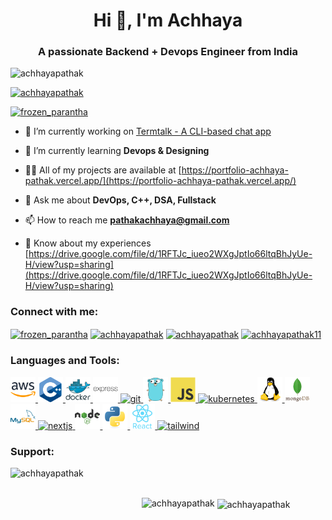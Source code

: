 <h1 align="center">Hi 👋, I'm Achhaya</h1>
<h3 align="center">A passionate Backend + Devops Engineer from India</h3>

<p align="left"> <img src="https://komarev.com/ghpvc/?username=achhayapathak&label=Profile%20views&color=0e75b6&style=plastic" alt="achhayapathak" /> </p>

<p align="left"> <a href="https://github.com/ryo-ma/github-profile-trophy"><img src="https://github-profile-trophy.vercel.app/?username=achhayapathak" alt="achhayapathak" /></a> </p>

<p align="left"> <a href="https://twitter.com/frozen_parantha" target="blank"><img src="https://img.shields.io/twitter/follow/frozen_parantha?logo=twitter&style=for-the-badge" alt="frozen_parantha" /></a> </p>

- 🔭 I’m currently working on [Termtalk - A CLI-based chat app](https://github.com/achhayapathak/termtalk)

- 🌱 I’m currently learning **Devops & Designing**

- 👨‍💻 All of my projects are available at [https://portfolio-achhaya-pathak.vercel.app/](https://portfolio-achhaya-pathak.vercel.app/)

- 💬 Ask me about **DevOps, C++, DSA, Fullstack**

- 📫 How to reach me **pathakachhaya@gmail.com**

- 📄 Know about my experiences [https://drive.google.com/file/d/1RFTJc_iueo2WXgJptIo66ltqBhJyUe-H/view?usp=sharing](https://drive.google.com/file/d/1RFTJc_iueo2WXgJptIo66ltqBhJyUe-H/view?usp=sharing)

<h3 align="left">Connect with me:</h3>
<p align="left">
<a href="https://twitter.com/frozen_parantha" target="_blank"><img align="center" src="https://raw.githubusercontent.com/rahuldkjain/github-profile-readme-generator/master/src/images/icons/Social/twitter.svg" alt="frozen_parantha" height="30" width="40" /></a>
<a href="https://linkedin.com/in/achhayapathak" target="_blank"><img align="center" src="https://raw.githubusercontent.com/rahuldkjain/github-profile-readme-generator/master/src/images/icons/Social/linked-in-alt.svg" alt="achhayapathak" height="30" width="40" /></a>
<a href="https://www.leetcode.com/achhayapathak" target="_blank"><img align="center" src="https://raw.githubusercontent.com/rahuldkjain/github-profile-readme-generator/master/src/images/icons/Social/leet-code.svg" alt="achhayapathak" height="30" width="40" /></a>
<a href="https://auth.geeksforgeeks.org/user/achhayapathak11" target="_blank"><img align="center" src="https://raw.githubusercontent.com/rahuldkjain/github-profile-readme-generator/master/src/images/icons/Social/geeks-for-geeks.svg" alt="achhayapathak11" height="30" width="40" /></a>
</p>

<h3 align="left">Languages and Tools:</h3>
<p align="left"> <a href="https://aws.amazon.com" target="_blank" rel="noreferrer"> <img src="https://raw.githubusercontent.com/devicons/devicon/master/icons/amazonwebservices/amazonwebservices-original-wordmark.svg" alt="aws" width="40" height="40"/> </a> <a href="https://www.w3schools.com/cpp/" target="_blank" rel="noreferrer"> <img src="https://raw.githubusercontent.com/devicons/devicon/master/icons/cplusplus/cplusplus-original.svg" alt="cplusplus" width="40" height="40"/> </a> <a href="https://www.docker.com/" target="_blank" rel="noreferrer"> <img src="https://raw.githubusercontent.com/devicons/devicon/master/icons/docker/docker-original-wordmark.svg" alt="docker" width="40" height="40"/> </a> <a href="https://expressjs.com" target="_blank" rel="noreferrer"> <img src="https://raw.githubusercontent.com/devicons/devicon/master/icons/express/express-original-wordmark.svg" alt="express" width="40" height="40"/> </a> <a href="https://git-scm.com/" target="_blank" rel="noreferrer"> <img src="https://www.vectorlogo.zone/logos/git-scm/git-scm-icon.svg" alt="git" width="40" height="40"/> </a> <a href="https://golang.org" target="_blank" rel="noreferrer"> <img src="https://raw.githubusercontent.com/devicons/devicon/master/icons/go/go-original.svg" alt="go" width="40" height="40"/> </a> <a href="https://developer.mozilla.org/en-US/docs/Web/JavaScript" target="_blank" rel="noreferrer"> <img src="https://raw.githubusercontent.com/devicons/devicon/master/icons/javascript/javascript-original.svg" alt="javascript" width="40" height="40"/> </a> <a href="https://kubernetes.io" target="_blank" rel="noreferrer"> <img src="https://www.vectorlogo.zone/logos/kubernetes/kubernetes-icon.svg" alt="kubernetes" width="40" height="40"/> </a> <a href="https://www.linux.org/" target="_blank" rel="noreferrer"> <img src="https://raw.githubusercontent.com/devicons/devicon/master/icons/linux/linux-original.svg" alt="linux" width="40" height="40"/> </a> <a href="https://www.mongodb.com/" target="_blank" rel="noreferrer"> <img src="https://raw.githubusercontent.com/devicons/devicon/master/icons/mongodb/mongodb-original-wordmark.svg" alt="mongodb" width="40" height="40"/> </a> <a href="https://www.mysql.com/" target="_blank" rel="noreferrer"> <img src="https://raw.githubusercontent.com/devicons/devicon/master/icons/mysql/mysql-original-wordmark.svg" alt="mysql" width="40" height="40"/> </a> <a href="https://nextjs.org/" target="_blank" rel="noreferrer"> <img src="https://cdn.worldvectorlogo.com/logos/nextjs-2.svg" alt="nextjs" width="40" height="40"/> </a> <a href="https://nodejs.org" target="_blank" rel="noreferrer"> <img src="https://raw.githubusercontent.com/devicons/devicon/master/icons/nodejs/nodejs-original-wordmark.svg" alt="nodejs" width="40" height="40"/> </a> <a href="https://www.python.org" target="_blank" rel="noreferrer"> <img src="https://raw.githubusercontent.com/devicons/devicon/master/icons/python/python-original.svg" alt="python" width="40" height="40"/> </a> <a href="https://reactjs.org/" target="_blank" rel="noreferrer"> <img src="https://raw.githubusercontent.com/devicons/devicon/master/icons/react/react-original-wordmark.svg" alt="react" width="40" height="40"/> </a> <a href="https://tailwindcss.com/" target="_blank" rel="noreferrer"> <img src="https://www.vectorlogo.zone/logos/tailwindcss/tailwindcss-icon.svg" alt="tailwind" width="40" height="40"/> </a> </p>

<h3 align="left">Support:</h3>
<p><a href="https://www.buymeacoffee.com/achhayapathak"> <img align="left" src="https://cdn.buymeacoffee.com/buttons/v2/default-yellow.png" height="50" width="210" alt="achhayapathak" /></a></p><br><br>

<p><img align="left" src="https://github-readme-stats.vercel.app/api/top-langs?username=achhayapathak&show_icons=true&locale=en&layout=compact" alt="achhayapathak" /></p>

<p>&nbsp;<img align="center" src="https://github-readme-stats.vercel.app/api?username=achhayapathak&show_icons=true&locale=en" alt="achhayapathak" /></p>
